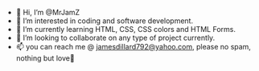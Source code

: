- 👋 Hi, I’m @MrJamZ
- 👀 I’m interested in coding and software development.
- 🌱 I’m currently learning HTML, CSS, CSS colors and HTML Forms.
- 💞️ I’m looking to collaborate on any type of project currently.
- 📫 you can reach me @ jamesdillard792@yahoo.com, please no spam, nothing but love💞️

<!---
MrJamZ/MrJamZ is a ✨ special ✨ repository because its `README.md` (this file) appears on your GitHub profile.
You can click the Preview link to take a look at your changes.
--->

